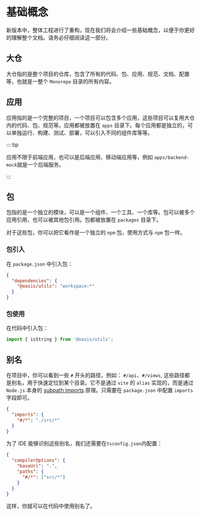 # 基础概念

新版本中，整体工程进行了重构，现在我们将会介绍一些基础概念，以便于你更好的理解整个文档。请务必仔细阅读这一部分。

## 大仓

大仓指的是整个项目的仓库，包含了所有的代码、包、应用、规范、文档、配置等，也就是一整个 `Monorepo` 目录的所有内容。

## 应用

应用指的是一个完整的项目，一个项目可以包含多个应用，这些项目可以复用大仓内的代码、包、规范等。应用都被放置在 `apps` 目录下。每个应用都是独立的，可以单独运行、构建、测试、部署，可以引入不同的组件库等等。

::: tip

应用不限于前端应用，也可以是后端应用、移动端应用等，例如 `apps/backend-mock`就是一个后端服务。

:::

## 包

包指的是一个独立的模块，可以是一个组件、一个工具、一个库等。包可以被多个应用引用，也可以被其他包引用。包都被放置在 `packages` 目录下。

对于这些包，你可以把它看作是一个独立的 `npm` 包，使用方式与 `npm` 包一样。

### 包引入

在 `package.json` 中引入包：

```json {3}
{
  "dependencies": {
    "@oasis/utils": "workspace:*"
  }
}
```

### 包使用

在代码中引入包：

```ts
import { isString } from '@oasis/utils';
```

## 别名

在项目中，你可以看到一些 `#` 开头的路径，例如： `#/api`、`#/views`, 这些路径都是别名，用于快速定位到某个目录。它不是通过 `vite` 的 `alias` 实现的，而是通过 `Node.js` 本身的 [subpath imports](https://nodejs.org/api/packages.html#subpath-imports) 原理。只需要在 `package.json` 中配置 `imports` 字段即可。

```json {3}
{
  "imports": {
    "#/*": "./src/*"
  }
}
```

为了 IDE 能够识别这些别名，我们还需要在`tsconfig.json`内配置：

```json {5}
{
  "compilerOptions": {
    "baseUrl": ".",
    "paths": {
      "#/*": ["src/*"]
    }
  }
}
```

这样，你就可以在代码中使用别名了。
